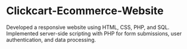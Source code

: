 # Clickcart-Ecommerce-Website
 Developed a responsive website using HTML, CSS, PHP, and SQL. Implemented server-side scripting with PHP for form submissions, user  authentication, and data processing.
